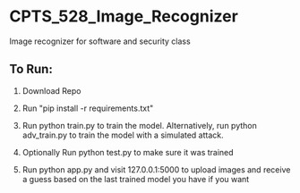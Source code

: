 # CPTS_528_Image_Recognizer
Image recognizer for software and security class

## To Run:

1. Download Repo

2. Run "pip install -r requirements.txt"

3. Run python train.py to train the model. Alternatively, run python adv_train.py to train the model with a simulated attack.

4. Optionally Run python test.py to make sure it was trained


5. Run python app.py and visit 127.0.0.1:5000 to upload images and receive a guess based on the last trained model you have if you want

